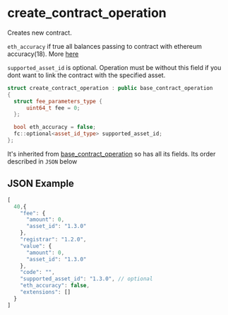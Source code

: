 # create_contract_operation

Creates new contract.

`eth_accuracy` if true all balances passing to contract with ethereum accuracy(18). More [here](../../smart-contracts/solidity/introduction#flag-of-using-ethereum-accuracy)

`supported_asset_id` is optional. Operation must be without this field if you dont want to link the contract with the specified asset.

```cpp
struct create_contract_operation : public base_contract_operation
{
  struct fee_parameters_type {
      uint64_t fee = 0;
  };

  bool eth_accuracy = false;
  fc::optional<asset_id_type> supported_asset_id;
};
```

It's inherited from [base_contract_operation](../types/common.md#base_contract_operation) so has all its fields. Its order described in `JSON` below

## JSON Example

```javascript
[
  40,{
    "fee": {
      "amount": 0,
      "asset_id": "1.3.0"
    },
    "registrar": "1.2.0",
    "value": {
      "amount": 0,
      "asset_id": "1.3.0"
    },
    "code": "",
    "supported_asset_id": "1.3.0", // optional
    "eth_accuracy": false,
    "extensions": []
  }
]
```